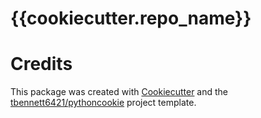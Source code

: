 # {{cookiecutter.repo_name}}

# Credits

This package was created with [Cookiecutter](https://github.com/cookiecutter/cookiecutter) and the [tbennett6421/pythoncookie](https://github.com/tbennett6421/pythoncookie) project template.
